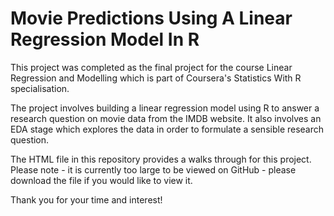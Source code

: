 # Movie Predictions Using A Linear Regression Model In R

This project was completed as the final project for the course Linear Regression and Modelling which is part of Coursera's Statistics With R specialisation. 

The project involves building a linear regression model using R to answer a research question on movie data from the IMDB website. It also involves an EDA stage which explores the data in order to formulate a sensible research question. 

The HTML file in this repository provides a walks through for this project. Please note - it is currently too large to be viewed on GitHub - please download the file if you would like to view it. 

Thank you for your time and interest!
